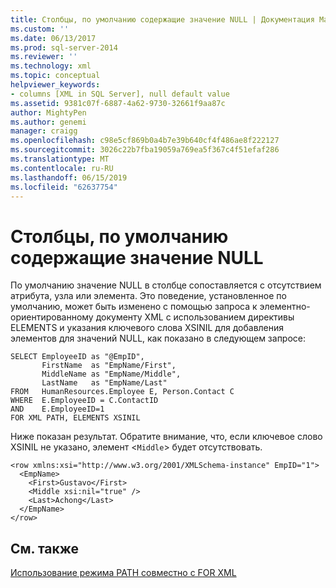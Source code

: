 ```yaml
---
title: Столбцы, по умолчанию содержащие значение NULL | Документация Майкрософт
ms.custom: ''
ms.date: 06/13/2017
ms.prod: sql-server-2014
ms.reviewer: ''
ms.technology: xml
ms.topic: conceptual
helpviewer_keywords:
- columns [XML in SQL Server], null default value
ms.assetid: 9381c07f-6887-4a62-9730-32661f9aa87c
author: MightyPen
ms.author: genemi
manager: craigg
ms.openlocfilehash: c98e5cf869b0a4b7e39b640cf4f486ae8f222127
ms.sourcegitcommit: 3026c22b7fba19059a769ea5f367c4f51efaf286
ms.translationtype: MT
ms.contentlocale: ru-RU
ms.lasthandoff: 06/15/2019
ms.locfileid: "62637754"
---
```

# <a name="columns-that-contain-a-null-value-by-default"></a>Столбцы, по умолчанию содержащие значение NULL
  По умолчанию значение NULL в столбце сопоставляется с отсутствием атрибута, узла или элемента. Это поведение, установленное по умолчанию, может быть изменено с помощью запроса к элементно-ориентированному документу XML с использованием директивы ELEMENTS и указания ключевого слова XSINIL для добавления элементов для значений NULL, как показано в следующем запросе:  
  
```  
SELECT EmployeeID as "@EmpID",   
       FirstName  as "EmpName/First",   
       MiddleName as "EmpName/Middle",   
       LastName   as "EmpName/Last"  
FROM   HumanResources.Employee E, Person.Contact C  
WHERE  E.EmployeeID = C.ContactID  
AND    E.EmployeeID=1  
FOR XML PATH, ELEMENTS XSINIL  
```  
  
 Ниже показан результат. Обратите внимание, что, если ключевое слово XSINIL не указано, элемент <`Middle`> будет отсутствовать.  
  
```  
<row xmlns:xsi="http://www.w3.org/2001/XMLSchema-instance" EmpID="1">  
  <EmpName>  
    <First>Gustavo</First>  
    <Middle xsi:nil="true" />  
    <Last>Achong</Last>  
  </EmpName>  
</row>  
```  
  
## <a name="see-also"></a>См. также  
 [Использование режима PATH совместно с FOR XML](use-path-mode-with-for-xml.md)  
  
  
